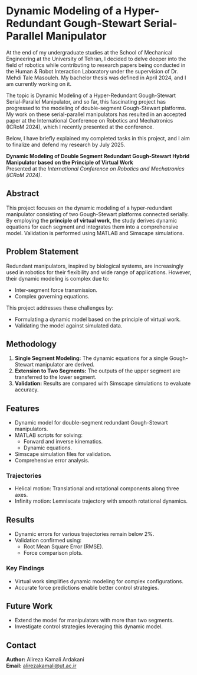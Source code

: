 # Dynamic Modeling of a Hyper-Redundant Gough-Stewart Serial-Parallel Manipulator

At the end of my undergraduate studies at the School of Mechanical Engineering at the University of Tehran, I decided to delve deeper into the field of robotics while contributing to research papers being conducted in the Human & Robot Interaction Laboratory under the supervision of Dr. Mehdi Tale Masouleh. My bachelor thesis was defined in April 2024, and I am currently working on it.

The topic is Dynamic Modeling of a Hyper-Redundant Gough-Stewart Serial-Parallel Manipulator, and so far, this fascinating project has progressed to the modeling of double-segment Gough-Stewart platforms. My work on these serial-parallel manipulators has resulted in an accepted paper at the International Conference on Robotics and Mechatronics (ICRoM 2024), which I recently presented at the conference.

Below, I have briefly explained my completed tasks in this project, and I aim to finalize and defend my research by July 2025.

**Dynamic Modeling of Double Segment Redundant Gough-Stewart Hybrid Manipulator based on the Principle of Virtual Work**  
Presented at the *International Conference on Robotics and Mechatronics (ICRoM 2024)*.

## Abstract

This project focuses on the dynamic modeling of a hyper-redundant manipulator consisting of two Gough-Stewart platforms connected serially. By employing the **principle of virtual work**, the study derives dynamic equations for each segment and integrates them into a comprehensive model. Validation is performed using MATLAB and Simscape simulations.

## Problem Statement

Redundant manipulators, inspired by biological systems, are increasingly used in robotics for their flexibility and wide range of applications. However, their dynamic modeling is complex due to:
- Inter-segment force transmission.
- Complex governing equations.

This project addresses these challenges by:
- Formulating a dynamic model based on the principle of virtual work.
- Validating the model against simulated data.

## Methodology

1. **Single Segment Modeling:** The dynamic equations for a single Gough-Stewart manipulator are derived.
2. **Extension to Two Segments:** The outputs of the upper segment are transferred to the lower segment.
3. **Validation:** Results are compared with Simscape simulations to evaluate accuracy.

## Features

- Dynamic model for double-segment redundant Gough-Stewart manipulators.
- MATLAB scripts for solving:
  - Forward and inverse kinematics.
  - Dynamic equations.
- Simscape simulation files for validation.
- Comprehensive error analysis.


### Trajectories

- Helical motion: Translational and rotational components along three axes.
- Infinity motion: Lemniscate trajectory with smooth rotational dynamics.

## Results

- Dynamic errors for various trajectories remain below 2%.
- Validation confirmed using:
  - Root Mean Square Error (RMSE).
  - Force comparison plots.

### Key Findings

- Virtual work simplifies dynamic modeling for complex configurations.
- Accurate force predictions enable better control strategies.

## Future Work

- Extend the model for manipulators with more than two segments.
- Investigate control strategies leveraging this dynamic model.

## Contact

**Author:** Alireza Kamali Ardakani  
**Email:** [alirezakamali@ut.ac.ir](mailto:alirezakamali@ut.ac.ir)  
